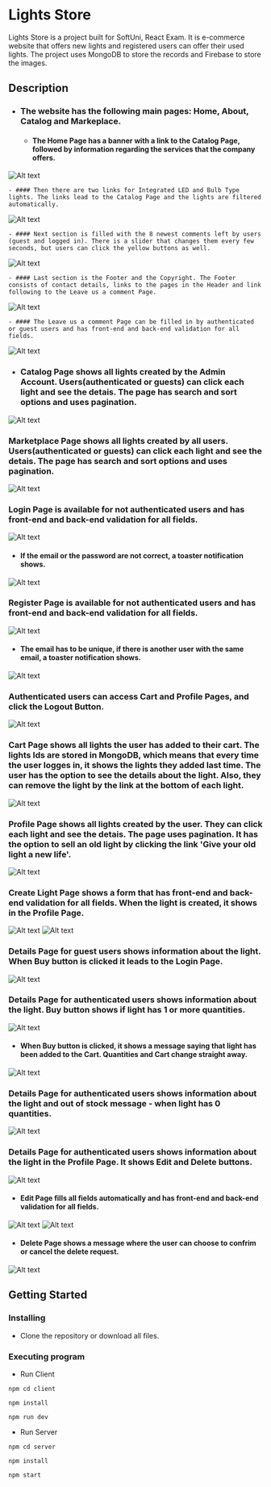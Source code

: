 # Lights Store

Lights Store is a project built for SoftUni, React Exam. It is e-commerce website that offers new lights and registered users can offer their used lights. The project uses MongoDB to store the records and Firebase to store the images.

## Description

* ### The website has the following main pages: Home, About, Catalog and Markeplace. 
    - #### The Home Page has a banner with a link to the Catalog Page, followed by information regarding the services that the company offers. 
![Alt text](images-readme/home-services.png)

    - #### Then there are two links for Integrated LED and Bulb Type lights. The links lead to the Catalog Page and the lights are filtered automatically. 
![Alt text](images-readme/our-lights.png)

    - #### Next section is filled with the 8 newest comments left by users (guest and logged in). There is a slider that changes them every few seconds, but users can click the yellow buttons as well.
![Alt text](images-readme/comments.png)

    - #### Last section is the Footer and the Copyright. The Footer consists of contact details, links to the pages in the Header and link following to the Leave us a comment Page.
![Alt text](images-readme/footer-copyright.png)

    - #### The Leave us a comment Page can be filled in by authenticated or guest users and has front-end and back-end validation for all fields. 
![Alt text](images-readme/leave-us-comment.png)


* ### Catalog Page shows all lights created by the Admin Account. Users(authenticated or guests) can click each light and see the detais. The page has search and sort options and uses pagination.
![Alt text](images-readme/catalog.png)

### Marketplace Page shows all lights created by all users. Users(authenticated or guests) can click each light and see the detais. The page has search and sort options and uses pagination.
![Alt text](images-readme/marketplace.png)

### Login Page is available for not authenticated users and has front-end and back-end validation for all fields.
![Alt text](images-readme/login.png)

* #### If the email or the password are not correct, a toaster notification shows.
![Alt text](images-readme/login-wrong.png)

### Register Page is available for not authenticated users and has front-end and back-end validation for all fields. 
![Alt text](images-readme/register.png)

* #### The email has to be unique, if there is another user with the same email, a toaster notification shows.
![Alt text](images-readme/register-wrong.png)
 
 ### Authenticated users can access Cart and Profile Pages, and click the Logout Button.
![Alt text](images-readme/nav-authenticated.png)

### Cart Page shows all lights the user has added to their cart. The lights Ids are stored in MongoDB, which means that every time the user logges in, it shows the lights they added last time. The user has the option to see the details about the light. Also, they can remove the light by the link at the bottom of each light.
![Alt text](images-readme/cart.png)

### Profile Page shows all lights created by the user. They can click each light and see the detais. The page uses pagination. It has the option to sell an old light by clicking the link 'Give your old light a new life'.
![Alt text](images-readme/profile.png)

### Create Light Page shows a form that has front-end and back-end validation for all fields. When the light is created, it shows in the Profile Page.
![Alt text](images-readme/create-light-1.png)
![Alt text](images-readme/create-light-2.png)

### Details Page for guest users shows information about the light. When Buy button is clicked it leads to the Login Page.
![Alt text](images-readme/details-guest.png)

### Details Page for authenticated users shows information about the light. Buy button shows if light has 1 or more quantities.
![Alt text](images-readme/details-authenticated.png)

* ####  When Buy button is clicked, it shows a message saying that light has been added to the Cart. Quantities and Cart change straight away. 
![Alt text](images-readme/details-in-stock.png)

### Details Page for authenticated users shows information about the light and out of stock message - when light has 0 quantities.
![Alt text](images-readme/details-no-stock.png)

### Details Page for authenticated users shows information about the light in the Profile Page. It shows Edit and Delete buttons.
![Alt text](images-readme/details-profile.png)

* #### Edit Page fills all fields automatically and has front-end and back-end validation for all fields.
![Alt text](images-readme/edit-1.png)
![Alt text](images-readme/edit-2.png)

* #### Delete Page shows a message where the user can choose to confrim or cancel the delete request.
![Alt text](images-readme/delete.png)

## Getting Started

### Installing

* Clone the repository or download all files.

### Executing program
* Run Client
```
npm cd client
```
```
npm install
```
```
npm run dev
```

* Run Server
```
npm cd server
```
```
npm install
```
```
npm start
```
